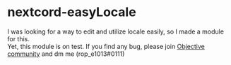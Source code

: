 # nextcord-easyLocale
I was looking for a way to edit and utilize locale easily, so I made a module for this.
<br>
Yet, this module is on test. If you find any bug, please join [Objective community](https://discord.gg/w2Fw7UeZmY) and dm me (rop_e1013#0111)
